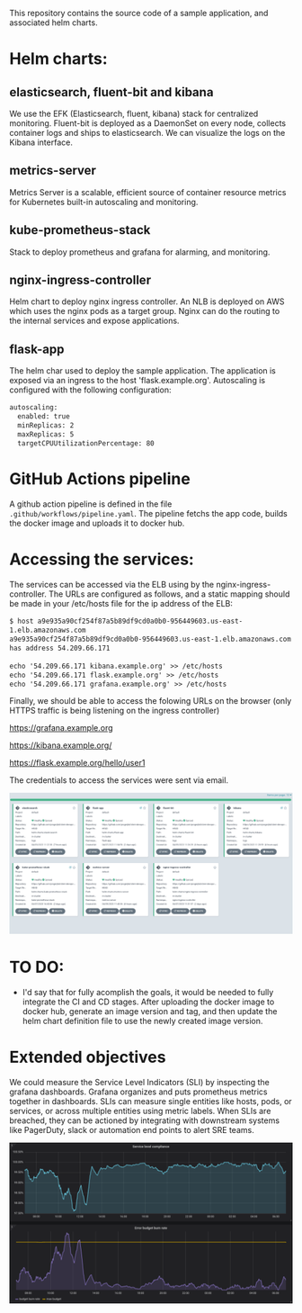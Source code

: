 This repository contains the source code of a sample application, and associated helm charts.

# Helm charts:

## elasticsearch, fluent-bit and kibana

We use the EFK (Elasticsearch, fluent, kibana) stack for centralized monitoring.
Fluent-bit is deployed as a DaemonSet on every node, collects container logs and ships to elasticsearch. We can visualize the logs on the Kibana interface.

## metrics-server

Metrics Server is a scalable, efficient source of container resource metrics for Kubernetes built-in autoscaling and monitoring.

## kube-prometheus-stack

Stack to deploy prometheus and grafana for alarming, and monitoring.

## nginx-ingress-controller

Helm chart to deploy nginx ingress controller. An NLB is deployed on AWS which uses the nginx pods as a target group. Nginx can do the routing to the internal services and expose applications.

## flask-app

The helm char used to deploy the sample application. The application is exposed via an ingress to the host 'flask.example.org'. Autoscaling is configured with the following configuration:


    autoscaling:
      enabled: true
      minReplicas: 2
      maxReplicas: 5
      targetCPUUtilizationPercentage: 80



# GitHub Actions pipeline

A github action pipeline is defined in the file `.github/workflows/pipeline.yaml`.
The pipeline fetchs the app code, builds the docker image and uploads it to docker hub.



# Accessing the services:

The services can be accessed via the ELB using by the nginx-ingress-controller.
The URLs are configured as follows, and a static mapping should be made in your /etc/hosts file for the ip address of the ELB:

    $ host a9e935a90cf254f87a5b89df9cd0a0b0-956449603.us-east-1.elb.amazonaws.com
    a9e935a90cf254f87a5b89df9cd0a0b0-956449603.us-east-1.elb.amazonaws.com has address 54.209.66.171

    echo '54.209.66.171 kibana.example.org' >> /etc/hosts
    echo '54.209.66.171 flask.example.org' >> /etc/hosts
    echo '54.209.66.171 grafana.example.org' >> /etc/hosts


Finally, we should be able to access the folowing URLs on the browser (only HTTPS traffic is being listening on the ingress controller)

https://grafana.example.org

https://kibana.example.org/

https://flask.example.org/hello/user1

The credentials to access the services were sent via email.


[![](img/argo.png)]()

# TO DO:

- I'd say that for fully acomplish the goals, it would be needed to fully integrate the CI and CD stages. After uploading the docker image to docker hub, generate an image version and tag, and then update the helm chart definition file to use the newly created image version.


# Extended objectives

We could measure the Service Level Indicators (SLI) by inspecting the grafana dashboards. Grafana organizes and puts prometheus metrics together in dashboards.
SLIs can measure single entities like hosts, pods, or services, or across multiple entities using metric labels. 
When SLIs are breached, they can be actioned by integrating with downstream systems like PagerDuty, slack or automation end points to alert SRE teams. 

[![](img/grafana.png)]()


